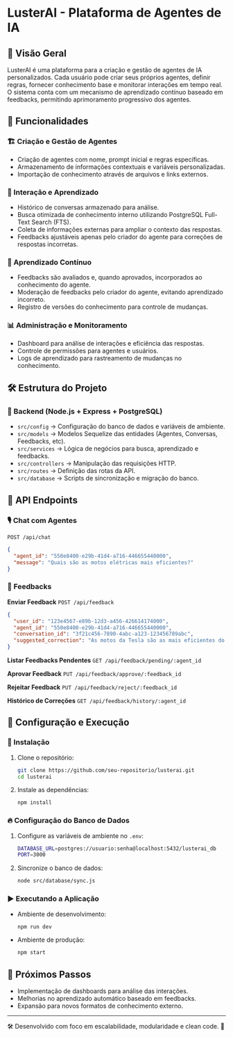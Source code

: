# LusterAI - Plataforma de Agentes de IA

## 📌 Visão Geral
LusterAI é uma plataforma para a criação e gestão de agentes de IA personalizados. Cada usuário pode criar seus próprios agentes, definir regras, fornecer conhecimento base e monitorar interações em tempo real. O sistema conta com um mecanismo de aprendizado contínuo baseado em feedbacks, permitindo aprimoramento progressivo dos agentes.

## 🚀 Funcionalidades

### 🏗️ Criação e Gestão de Agentes
- Criação de agentes com nome, prompt inicial e regras específicas.
- Armazenamento de informações contextuais e variáveis personalizadas.
- Importação de conhecimento através de arquivos e links externos.

### 💬 Interação e Aprendizado
- Histórico de conversas armazenado para análise.
- Busca otimizada de conhecimento interno utilizando PostgreSQL Full-Text Search (FTS).
- Coleta de informações externas para ampliar o contexto das respostas.
- Feedbacks ajustáveis apenas pelo criador do agente para correções de respostas incorretas.

### 🔄 Aprendizado Contínuo
- Feedbacks são avaliados e, quando aprovados, incorporados ao conhecimento do agente.
- Moderação de feedbacks pelo criador do agente, evitando aprendizado incorreto.
- Registro de versões do conhecimento para controle de mudanças.

### 📊 Administração e Monitoramento
- Dashboard para análise de interações e eficiência das respostas.
- Controle de permissões para agentes e usuários.
- Logs de aprendizado para rastreamento de mudanças no conhecimento.

## 🛠️ Estrutura do Projeto

### 📁 Backend (Node.js + Express + PostgreSQL)
- `src/config` → Configuração do banco de dados e variáveis de ambiente.
- `src/models` → Modelos Sequelize das entidades (Agentes, Conversas, Feedbacks, etc).
- `src/services` → Lógica de negócios para busca, aprendizado e feedbacks.
- `src/controllers` → Manipulação das requisições HTTP.
- `src/routes` → Definição das rotas da API.
- `src/database` → Scripts de sincronização e migração do banco.

## 📡 API Endpoints

### 🎙️ Chat com Agentes
`POST /api/chat`
```json
{
  "agent_id": "550e8400-e29b-41d4-a716-446655440000",
  "message": "Quais são as motos elétricas mais eficientes?"
}
```

### 📝 Feedbacks
**Enviar Feedback**
`POST /api/feedback`
```json
{
  "user_id": "123e4567-e89b-12d3-a456-426614174000",
  "agent_id": "550e8400-e29b-41d4-a716-446655440000",
  "conversation_id": "3f21c456-7890-4abc-a123-123456789abc",
  "suggested_correction": "As motos da Tesla são as mais eficientes do mercado."
}
```

**Listar Feedbacks Pendentes**
`GET /api/feedback/pending/:agent_id`

**Aprovar Feedback**
`PUT /api/feedback/approve/:feedback_id`

**Rejeitar Feedback**
`PUT /api/feedback/reject/:feedback_id`

**Histórico de Correções**
`GET /api/feedback/history/:agent_id`

## 📌 Configuração e Execução

### 🔧 Instalação
1. Clone o repositório:
   ```sh
   git clone https://github.com/seu-repositorio/lusterai.git
   cd lusterai
   ```
2. Instale as dependências:
   ```sh
   npm install
   ```

### 🔥 Configuração do Banco de Dados
1. Configure as variáveis de ambiente no `.env`:
   ```sh
   DATABASE_URL=postgres://usuario:senha@localhost:5432/lusterai_db
   PORT=3000
   ```
2. Sincronize o banco de dados:
   ```sh
   node src/database/sync.js
   ```

### ▶️ Executando a Aplicação
- Ambiente de desenvolvimento:
  ```sh
  npm run dev
  ```
- Ambiente de produção:
  ```sh
  npm start
  ```

## 📌 Próximos Passos
- Implementação de dashboards para análise das interações.
- Melhorias no aprendizado automático baseado em feedbacks.
- Expansão para novos formatos de conhecimento externo.

---

🛠 Desenvolvido com foco em escalabilidade, modularidade e clean code. 🚀
